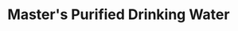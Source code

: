 ---
title: "Master's Purified Drinking Water"
url: /imus/masters-purified-drinking-water/
shop: water
---